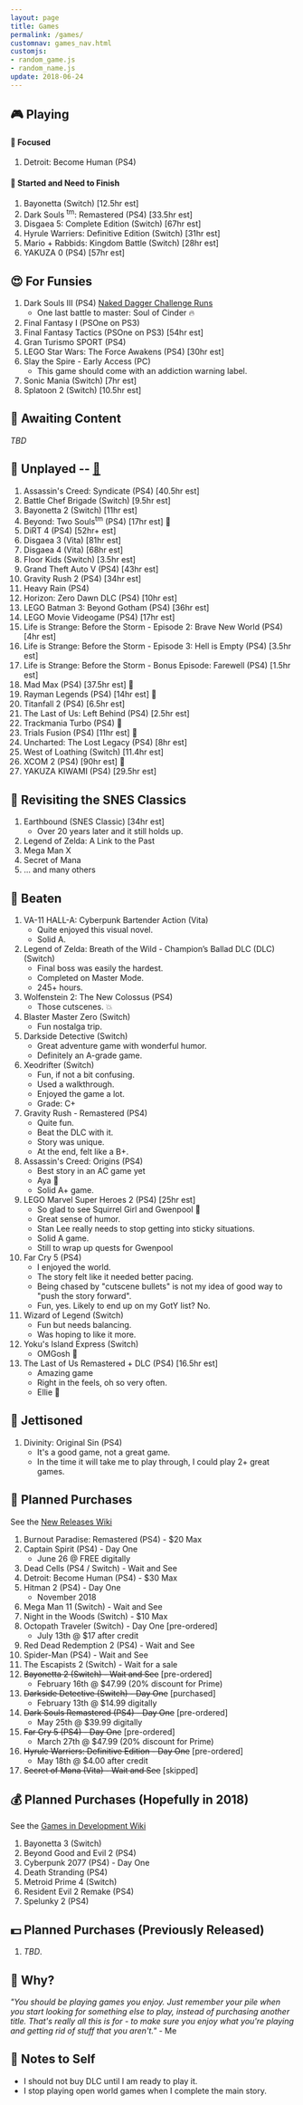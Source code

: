 ```yaml
---
layout: page
title: Games
permalink: /games/
customnav: games_nav.html
customjs:
- random_game.js
- random_name.js
update: 2018-06-24
---
```


<a name='currently-playing'></a>
<!-- playing:start -->

## :video_game: Playing

#### :eyes: Focused

1. Detroit: Become Human (PS4)

#### :traffic_light: Started and Need to Finish

1. Bayonetta (Switch) [12.5hr est]
1. Dark Souls <sup>tm</sup>: Remastered (PS4) [33.5hr est]
1. Disgaea 5: Complete Edition (Switch) [67hr est]
1. Hyrule Warriers: Definitive Edition (Switch) [31hr est]
1. Mario + Rabbids: Kingdom Battle (Switch) [28hr est]
1. YAKUZA 0 (PS4) [57hr est]

<!-- playing:end -->
<a name='for-fun'></a>
<!-- for-fun:start -->

## :heart_eyes: For Funsies
<!-- <a href="javascript: randomGame('for-fun')" id="for-fun-link" title="Random selection" alt="Random selection">:dart:</a>-->

1. Dark Souls III (PS4) [Naked Dagger Challenge Runs](/naked-dagger/)
   - One last battle to master: Soul of Cinder :fire:
1. Final Fantasy I (PSOne on PS3)
1. Final Fantasy Tactics (PSOne on PS3) [54hr est]
1. Gran Turismo SPORT (PS4)
1. LEGO Star Wars: The Force Awakens (PS4) [30hr est]
1. Slay the Spire - Early Access (PC)
   - This game should come with an addiction warning label. 
1. Sonic Mania (Switch) [7hr est]
1. Splatoon 2 (Switch) [10.5hr est]

<!-- for-fun:end -->
<a name='awaiting-content'></a>
<!-- awaiting-content:start -->

## :calendar: Awaiting Content

_TBD_

<!-- awaiting-content:end -->
<a name='undecided'>
<!-- undecided:start -->

<!-- undecided:end -->
<a name='unplayed'></a>
<!-- unplayed:start -->

## :space_invader: Unplayed -- <a href="javascript: randomGame('unplayed')" id="unplayed-link">:dart:</a>

1. Assassin's Creed: Syndicate (PS4) [40.5hr est]
1. Battle Chef Brigade (Switch) [9.5hr est]
1. Bayonetta 2 (Switch) [11hr est]
1. Beyond: Two Souls<sup>tm</sup> (PS4) [17hr est] :banana:
1. DiRT 4 (PS4) [52hr+ est]
1. Disgaea 3 (Vita) [81hr est]
1. Disgaea 4 (Vita) [68hr est]
1. Floor Kids (Switch) [3.5hr est]
1. Grand Theft Auto V (PS4) [43hr est]
1. Gravity Rush 2 (PS4) [34hr est]
1. Heavy Rain (PS4)
1. Horizon: Zero Dawn DLC (PS4) [10hr est]
1. LEGO Batman 3: Beyond Gotham (PS4) [36hr est]
1. LEGO Movie Videogame (PS4) [17hr est]
1. Life is Strange: Before the Storm - Episode 2: Brave New World (PS4) [4hr est]
1. Life is Strange: Before the Storm - Episode 3: Hell is Empty (PS4) [3.5hr est]
1. Life is Strange: Before the Storm - Bonus Episode: Farewell (PS4) [1.5hr est]
1. Mad Max (PS4) [37.5hr est] :banana:
1. Rayman Legends (PS4) [14hr est] :banana:
1. Titanfall 2 (PS4) [6.5hr est]
1. The Last of Us: Left Behind (PS4) [2.5hr est]
1. Trackmania Turbo (PS4) :banana:
1. Trials Fusion (PS4) [11hr est] :banana:
1. Uncharted: The Lost Legacy (PS4) [8hr est]
1. West of Loathing (Switch) [11.4hr est]
1. XCOM 2 (PS4) [90hr est] :banana:
1. YAKUZA KIWAMI (PS4) [29.5hr est]

<!-- unplayed:end -->

<a name='revisited'></a>
<!-- revisited:start -->

## :repeat: Revisiting the SNES Classics

1. Earthbound (SNES Classic) [34hr est]
   - Over 20 years later and it still holds up.
1. Legend of Zelda: A Link to the Past
1. Mega Man X
1. Secret of Mana
1. ... and many others

<!-- revisited:end -->

<a name='beaten'></a>
<!-- beaten:start -->

## :checkered_flag: Beaten

1. VA-11 HALL-A: Cyberpunk Bartender Action (Vita)
   - Quite enjoyed this visual novel.
   - Solid A.
1. Legend of Zelda: Breath of the Wild - Champion’s Ballad DLC (DLC) (Switch)
   - Final boss was easily the hardest.
   - Completed on Master Mode.
   - 245+ hours.
1. Wolfenstein 2: The New Colossus (PS4)
   - Those cutscenes. :boom:
1. Blaster Master Zero (Switch)
   - Fun nostalga trip.
1. Darkside Detective (Switch)
   - Great adventure game with wonderful humor. 
   - Definitely an A-grade game.
1. Xeodrifter (Switch)
   - Fun, if not a bit confusing.
   - Used a walkthrough. 
   - Enjoyed the game a lot.
   - Grade: C+
1. Gravity Rush - Remastered (PS4)
   - Quite fun.
   - Beat the DLC with it. 
   - Story was unique. 
   - At the end, felt like a B+.
1. Assassin's Creed: Origins (PS4)
   - Best story in an AC game yet
   - Aya :sparkling_heart:
   - Solid A+ game. 
1. LEGO Marvel Super Heroes 2 (PS4) [25hr est]
   - So glad to see Squirrel Girl and Gwenpool :sparkling_heart:
   - Great sense of humor.
   - Stan Lee really needs to stop getting into sticky situations.
   - Solid A game.
   - Still to wrap up quests for Gwenpool
1. Far Cry 5 (PS4)
   - I enjoyed the world.
   - The story felt like it needed better pacing.
   - Being chased by "cutscene bullets" is not my idea of good way to "push the story forward".
   - Fun, yes. Likely to end up on my GotY list? No.
1. Wizard of Legend (Switch)
   - Fun but needs balancing.
   - Was hoping to like it more.
1. Yoku's Island Express (Switch)
   - OMGosh :sparkling_heart:
1. The Last of Us Remastered + DLC (PS4) [16.5hr est]
   - Amazing game
   - Right in the feels, oh so very often. 
   - Ellie :sparkling_heart:

<!-- beaten:end -->
<a name='jettisoned'></a>
<!-- jettisoned:start -->

## :rocket: Jettisoned

1. Divinity: Original Sin (PS4)
   - It's a good game, not a great game.
   - In the time it will take me to play through, I could play 2+ great games.
 
<!-- jettisoned:end -->
<a name='planned-purchases'></a>
<!-- planned-purchases:start -->

## :money_with_wings: Planned Purchases 

See the [New Releases Wiki][new-releases]

1. Burnout Paradise: Remastered (PS4) - $20 Max
1. Captain Spirit (PS4) - Day One
   - June 26 @ FREE digitally
1. Dead Cells (PS4 / Switch) - Wait and See
1. Detroit: Become Human (PS4) - $30 Max
1. Hitman 2 (PS4) - Day One
   - November 2018
1. Mega Man 11 (Switch) - Wait and See
1. Night in the Woods (Switch) - $10 Max
1. Octopath Traveler (Switch) - Day One [pre-ordered]
   * July 13th @ $17 after credit
1. Red Dead Redemption 2 (PS4) - Wait and See
1. Spider-Man (PS4) - Wait and See
1. The Escapists 2 (Switch) - Wait for a sale
1. ~~Bayonetta 2 (Switch) - Wait and See~~ [pre-ordered]
   * February 16th @ $47.99 (20% discount for Prime)
1. ~~Darkside Detective (Switch) - Day One~~ [purchased]
   * February 13th @ $14.99 digitally
1. ~~Dark Souls Remastered (PS4) - Day One~~ [pre-ordered]
   * May 25th @ $39.99 digitally
1. ~~Far Cry 5 (PS4) - Day One~~ [pre-ordered]
   * March 27th @ $47.99 (20% discount for Prime)
1. ~~Hyrule Warriers: Definitive Edition - Day One~~ [pre-ordered]
   * May 18th @ $4.00 after credit
1. ~~Secret of Mana (Vita) - Wait and See~~ [skipped]


## :moneybag: Planned Purchases (Hopefully in 2018)

See the [Games in Development Wiki][games-in-development]

1. Bayonetta 3 (Switch)
1. Beyond Good and Evil 2 (PS4)
1. Cyberpunk 2077 (PS4) - Day One
1. Death Stranding (PS4)
1. Metroid Prime 4 (Switch)
1. Resident Evil 2 Remake (PS4)
1. Spelunky 2 (PS4)

## :dollar: Planned Purchases (Previously Released)

1. _TBD_.

<!-- planned-purchases:end -->

<a name='why'>

## :thought_balloon: Why?

_"You should be playing games you enjoy. Just remember your pile when you start
looking for something else to play, instead of purchasing another title. That's
really all this is for - to make sure you enjoy what you're playing and getting
rid of stuff that you aren't."_ - Me

<a name='notes-to-self'>

## :memo: Notes to Self

+ I should not buy DLC until I am ready to play it.
+ I stop playing open world games when I complete the main story.

[new-releases]: https://en.wikipedia.org/wiki/2018_in_video_gaming#Game_releases
[games-in-development]: https://en.wikipedia.org/wiki/List_of_video_games_in_development
[notes-to-self]: #notes-to-self
[currently-playing]: #currently-playing
[awaiting-content]: #awaiting-content
[undecided]: #undecided
[unplayed]: #unplayed
[beaten]: #beaten
[jettisoned]: #jettisoned
[why]: #why
[for-fun]: #for-fun
[planned-purchases]: #planned-purchases

